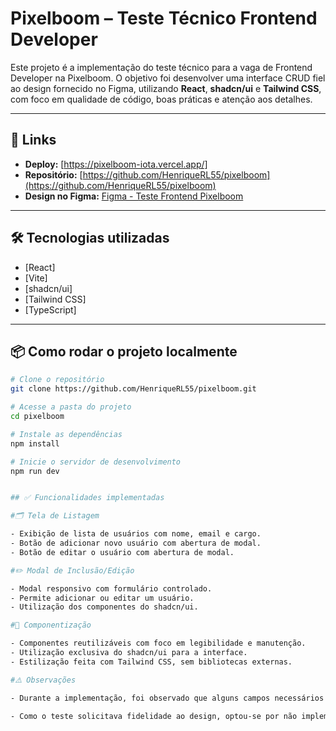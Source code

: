 # Pixelboom – Teste Técnico Frontend Developer

Este projeto é a implementação do teste técnico para a vaga de Frontend Developer na Pixelboom. O objetivo foi desenvolver uma interface CRUD fiel ao design fornecido no Figma, utilizando **React**, **shadcn/ui** e **Tailwind CSS**, com foco em qualidade de código, boas práticas e atenção aos detalhes.

---

## 🔗 Links

- **Deploy:** [https://pixelboom-iota.vercel.app/] 
- **Repositório:** [https://github.com/HenriqueRL55/pixelboom](https://github.com/HenriqueRL55/pixelboom)  
- **Design no Figma:** [Figma - Teste Frontend Pixelboom](https://www.figma.com/design/TOALrzlKsyYKDhWIIvysNI/Teste-Frontend-Developer?node-id=0-1&p=f&t=zOhH8xCc9PoFIDQK-0)

---

## 🛠️ Tecnologias utilizadas

- [React]
- [Vite]
- [shadcn/ui]
- [Tailwind CSS]
- [TypeScript]

---

## 📦 Como rodar o projeto localmente

```bash
# Clone o repositório
git clone https://github.com/HenriqueRL55/pixelboom.git

# Acesse a pasta do projeto
cd pixelboom

# Instale as dependências
npm install

# Inicie o servidor de desenvolvimento
npm run dev


## ✅ Funcionalidades implementadas

#🗂️ Tela de Listagem

- Exibição de lista de usuários com nome, email e cargo.
- Botão de adicionar novo usuário com abertura de modal.
- Botão de editar o usuário com abertura de modal.

#✏️ Modal de Inclusão/Edição

- Modal responsivo com formulário controlado.
- Permite adicionar ou editar um usuário.
- Utilização dos componentes do shadcn/ui.

#🧱 Componentização

- Componentes reutilizáveis com foco em legibilidade e manutenção.
- Utilização exclusiva do shadcn/ui para a interface.
- Estilização feita com Tailwind CSS, sem bibliotecas externas.

#⚠️ Observações

- Durante a implementação, foi observado que alguns campos necessários para um melhor funcionamento do sistema, como campos na listagem de usuários, não estavam presentes no modal do Figma.

- Como o teste solicitava fidelidade ao design, optou-se por não implementar essas funcionalidades adicionais para manter a integridade com o layout original fornecido.